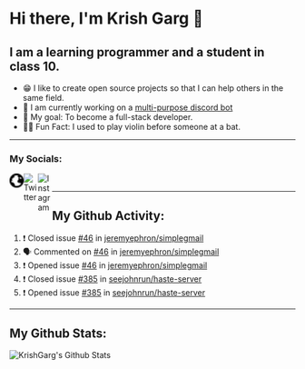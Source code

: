 # Hi there, I'm Krish Garg  👋

## I am a learning programmer and a student in class 10.
- 😁 I like to create open source projects so that I can help others in the same field.
- 🤖 I am currently working on a [multi-purpose discord bot](https://github.com/KrishGarg/Discord-Bot)
- 🥅 My goal: To become a full-stack developer.
- 👨‍🏭 Fun Fact: I used to play violin before someone at a bat.
---
### My Socials:
[<img align="left" alt="Website" width="25px" src="https://raw.githubusercontent.com/iconic/open-iconic/master/svg/globe.svg" />][website]
[<img align="left" alt="Twitter" width="25px" src="https://cdn.jsdelivr.net/npm/simple-icons@v3/icons/twitter.svg" />][twitter]
[<img align="left" alt="Instagram" width="25px" src="https://cdn.jsdelivr.net/npm/simple-icons@v3/icons/instagram.svg" />][instagram]
<br />

---

## My Github Activity:
<!--START_SECTION:activity-->
1. ❗️ Closed issue [#46](https://github.com/jeremyephron/simplegmail/issues/46) in [jeremyephron/simplegmail](https://github.com/jeremyephron/simplegmail)
2. 🗣 Commented on [#46](https://github.com/jeremyephron/simplegmail/issues/46) in [jeremyephron/simplegmail](https://github.com/jeremyephron/simplegmail)
3. ❗️ Opened issue [#46](https://github.com/jeremyephron/simplegmail/issues/46) in [jeremyephron/simplegmail](https://github.com/jeremyephron/simplegmail)
4. ❗️ Closed issue [#385](https://github.com/seejohnrun/haste-server/issues/385) in [seejohnrun/haste-server](https://github.com/seejohnrun/haste-server)
5. ❗️ Opened issue [#385](https://github.com/seejohnrun/haste-server/issues/385) in [seejohnrun/haste-server](https://github.com/seejohnrun/haste-server)
<!--END_SECTION:activity-->

---
## My Github Stats:
<img align="left" alt="KrishGarg's Github Stats" src="https://github-readme-stats-plum-chi.vercel.app/api?username=KrishGarg&show_icons=true&hide_border=true&theme=tokyonight" />

[website]: https://krishgarg.ga/
[twitter]: https://twitter.com/KrishGa95586696
[instagram]: https://www.instagram.com/krishgarg6306/